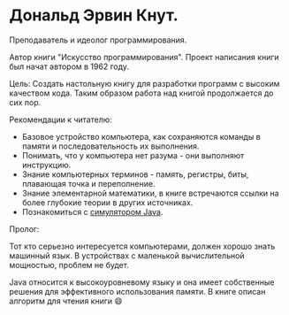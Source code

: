 # Дональд Эрвин Кнут.

Преподаватель и идеолог программирования.

Автор книги "Искусство программирования". Проект написания книги был начат автором в 1962 году.

Цель: Создать настольную книгу для разработки программ с высоким качеством кода.
Таким образом работа над книгой продолжается до сих пор.

Рекомендации к читателю:
- Базовое устройство компьютера, как сохраняются команды в памяти и последовательность их выполнения.
- Понимать, что у компьютера нет разума - они выполняют инструкцию.
- Знание компьютерных терминов - память, регистры, биты, плавающая точка и переполнение.
- Знание элементарной математики, в книге встречаются ссылки на более глубокие теории в других источниках.
- Познакомиться с [симулятором Java](https://github.com/artem-pasyugin/onboarding-jdk-simulator).

Пролог:

Тот кто серьезно интересуется компьютерами, должен хорошо знать машинный язык.
В устройствах с маленькой вычислительной мощностью, проблем не будет.

Java относится к высокоуровневому языку и она имеет собственные решения для эффективного использования памяти.
В книге описан алгоритм для чтения книги :smile: